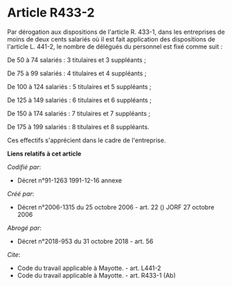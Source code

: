 # Article R433-2

Par dérogation aux dispositions de l'article R. 433-1, dans les entreprises de moins de deux cents salariés où il est fait
application des dispositions de l'article L. 441-2, le nombre de délégués du personnel est fixé comme suit : 

De 50 à 74 salariés : 3 titulaires et 3 suppléants ; 

De 75 à 99 salariés : 4 titulaires et 4 suppléants ; 

De 100 à 124 salariés : 5 titulaires et 5 suppléants ; 

De 125 à 149 salariés : 6 titulaires et 6 suppléants ; 

De 150 à 174 salariés : 7 titulaires et 7 suppléants ; 

De 175 à 199 salariés : 8 titulaires et 8 suppléants. 

Ces effectifs s'apprécient dans le cadre de l'entreprise.

**Liens relatifs à cet article**

_Codifié par_:

  - Décret n°91-1263 1991-12-16 annexe

_Créé par_:

  - Décret n°2006-1315 du 25 octobre 2006 - art. 22 () JORF 27 octobre 2006

_Abrogé par_:

  - Décret n°2018-953 du 31 octobre 2018 - art. 56

_Cite_:

  - Code du travail applicable à Mayotte. - art. L441-2
  - Code du travail applicable à Mayotte. - art. R433-1 (Ab)

